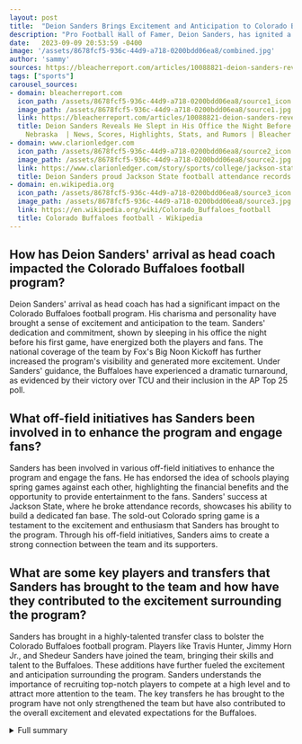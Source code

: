 ```yaml
---
layout: post
title:  "Deion Sanders Brings Excitement and Anticipation to Colorado Buffaloes"
description: "Pro Football Hall of Famer, Deion Sanders, has ignited a surge of excitement and anticipation as the new head coach of the Colorado Buffaloes. With his bold gestures, national coverage, and a season of transformation, Sanders is leaving an indelible mark on the program."
date:   2023-09-09 20:53:59 -0400
image: '/assets/8678fcf5-936c-44d9-a718-0200bdd06ea8/combined.jpg'
author: 'sammy'
sources: https://bleacherreport.com/articles/10088821-deion-sanders-reveals-he-slept-in-his-office-the-night-before-colorado-vs-nebraska https://www.clarionledger.com/story/sports/college/jackson-state/2023/04/08/deion-sanders-proud-jackson-state-football-attendance-records-set/70095916007/ https://en.wikipedia.org/wiki/Colorado_Buffaloes_football https://www.britannica.com/biography/Deion-Sanders https://www.espn.com/college-football/story/_/id/36123282/new-colorado-football-coach-deion-sanders-already-making-impact https://www.denverpost.com/2023/01/19/cu-buffs-2023-transfer-class-analysis/
tags: ["sports"]
carousel_sources:
- domain: bleacherreport.com
  icon_path: /assets/8678fcf5-936c-44d9-a718-0200bdd06ea8/source1_icon.jpg
  image_path: /assets/8678fcf5-936c-44d9-a718-0200bdd06ea8/source1.jpg
  link: https://bleacherreport.com/articles/10088821-deion-sanders-reveals-he-slept-in-his-office-the-night-before-colorado-vs-nebraska
  title: Deion Sanders Reveals He Slept in His Office the Night Before Colorado vs.
    Nebraska  | News, Scores, Highlights, Stats, and Rumors | Bleacher Report
- domain: www.clarionledger.com
  icon_path: /assets/8678fcf5-936c-44d9-a718-0200bdd06ea8/source2_icon.jpg
  image_path: /assets/8678fcf5-936c-44d9-a718-0200bdd06ea8/source2.jpg
  link: https://www.clarionledger.com/story/sports/college/jackson-state/2023/04/08/deion-sanders-proud-jackson-state-football-attendance-records-set/70095916007/
  title: Deion Sanders proud Jackson State football attendance records set
- domain: en.wikipedia.org
  icon_path: /assets/8678fcf5-936c-44d9-a718-0200bdd06ea8/source3_icon.jpg
  image_path: /assets/8678fcf5-936c-44d9-a718-0200bdd06ea8/source3.jpg
  link: https://en.wikipedia.org/wiki/Colorado_Buffaloes_football
  title: Colorado Buffaloes football - Wikipedia
---
```


## How has Deion Sanders' arrival as head coach impacted the Colorado Buffaloes football program?
Deion Sanders' arrival as head coach has had a significant impact on the Colorado Buffaloes football program. His charisma and personality have brought a sense of excitement and anticipation to the team. Sanders' dedication and commitment, shown by sleeping in his office the night before his first game, have energized both the players and fans. The national coverage of the team by Fox's Big Noon Kickoff has further increased the program's visibility and generated more excitement. Under Sanders' guidance, the Buffaloes have experienced a dramatic turnaround, as evidenced by their victory over TCU and their inclusion in the AP Top 25 poll.

## What off-field initiatives has Sanders been involved in to enhance the program and engage fans?
Sanders has been involved in various off-field initiatives to enhance the program and engage the fans. He has endorsed the idea of schools playing spring games against each other, highlighting the financial benefits and the opportunity to provide entertainment to the fans. Sanders' success at Jackson State, where he broke attendance records, showcases his ability to build a dedicated fan base. The sold-out Colorado spring game is a testament to the excitement and enthusiasm that Sanders has brought to the program. Through his off-field initiatives, Sanders aims to create a strong connection between the team and its supporters.

## What are some key players and transfers that Sanders has brought to the team and how have they contributed to the excitement surrounding the program?
Sanders has brought in a highly-talented transfer class to bolster the Colorado Buffaloes football program. Players like Travis Hunter, Jimmy Horn Jr., and Shedeur Sanders have joined the team, bringing their skills and talent to the Buffaloes. These additions have further fueled the excitement and anticipation surrounding the program. Sanders understands the importance of recruiting top-notch players to compete at a high level and to attract more attention to the team. The key transfers he has brought to the program have not only strengthened the team but have also contributed to the overall excitement and elevated expectations for the Buffaloes.

<details>
  <summary>Full summary</summary>
Deion Sanders, a Pro Football Hall of Famer, is the head coach of the Colorado Buffaloes. His arrival at Folsom Field has brought excitement and a sense of anticipation to the program. Sanders' charisma and personality have made him a big star in the sport, and his impact on the team has been significant.<br><br>Before his first game at Folsom Field, Sanders made a statement by sleeping in his office the night before. It was a bold and symbolic gesture that showcased his dedication and desire to succeed. The players and fans were energized by his commitment and knew that something special was about to happen.<br><br>The anticipation leading up to the game was further fueled by Fox's Big Noon Kickoff, who sent their pregame show to Boulder to be a part of the hype machine. The national coverage brought even more attention to Sanders and the Buffaloes, further increasing the excitement surrounding the team.<br><br>Since Sanders' arrival, the Colorado program has experienced a dramatic turnaround. His coaching tenure at Jackson State demonstrated his ability to transform a program, and he has brought that same winning mentality to Colorado. The Buffaloes' victory over TCU earned them a spot in the AP Top 25 poll, a testament to the impact Sanders has had on the team.<br><br>In addition to his success on the field, Sanders has also made an impact off the field. He has endorsed the idea of schools playing other schools in spring games, highlighting the financial benefits and the opportunity to put on a good show for the fans. Sanders reflects on the success achieved at Jackson State and breaking attendance records, showing his ability to build a loyal and dedicated fan base.<br><br>The Colorado spring game is sold out, a testament to the excitement and enthusiasm that Sanders has brought to the program. The fans are eager to see the team in action and witness the changes that Sanders has implemented.<br><br>The Colorado Buffaloes football program has a rich history and tradition. They represent the University of Colorado Boulder in college football and have achieved notable success, including winning the 1990 National Championship. The team has played at Folsom Field since 1924, creating a deep connection between the program and the fans.<br><br>Notable players, such as Cliff Branch, Eric Bieniemy, and Rashaan Salaam, have made their mark in Colorado football history. The Buffaloes have also had multiple award winners, including winners of the Heisman Trophy and other prestigious awards. The program's success can be attributed to the talented players and the dedication of the coaching staff.<br><br>With Sanders as the head coach, the Buffaloes have gained a new level of excitement and expectation. His hiring signaled a massive shift in mood and brought a renewed sense of hope to the school. The players and students are eager to turn the program around and put Colorado back on the map as a football powerhouse.<br><br>Sanders' coaching philosophy focuses on both on-field performance and personal growth. He wants his players to adopt his football characteristics and strives to create a team that is competitive, disciplined, and resilient. Sanders recognizes that change is needed from both the players and the fans, and he is determined to lead the way.<br><br>To further enhance the team, Sanders has brought in a highly-ranked transfer class. Players like Travis Hunter, Jimmy Horn Jr., and Shedeur Sanders have joined the team, bringing their talent and skill to the Buffaloes. The addition of these players has further fueled the excitement and anticipation surrounding the program.<br><br>All eyes are on Deion Sanders and the Colorado Buffaloes as they embark on this new journey. The impact he has already made on the program is undeniable, and the future looks bright. With Sanders at the helm, there is no doubt that the Buffaloes will continue to thrive and achieve success.
</details>
